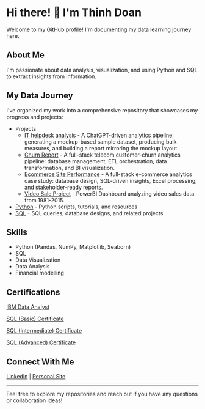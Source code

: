 # Hi there! 👋 I'm Thinh Doan

Welcome to my GitHub profile! I'm documenting my data learning journey here.

## About Me
I'm passionate about data analysis, visualization, and using Python and SQL to extract insights from information.

## My Data Journey
I've organized my work into a comprehensive repository that showcases my progress and projects:

- Projects 
  - [IT helpdesk analysis](data_learning_journey\Projects\IT_helpdesk\README.md) - A ChatGPT-driven analytics pipeline: generating a mockup-based sample dataset, producing bulk measures, and building a report mirroring the mockup layout.
  - [Churn Report](https://github.com/tdoan123/data-learning-journey/tree/main/Projects/Churn_Report) -  A full-stack telecom customer-churn analytics pipeline: database management, ETL orchestration, data transformation, and BI visualization.
  - [Ecommerce Site Performance](https://github.com/tdoan123/data-learning-journey/tree/main/Projects/Ecommerce_Performance_Report) -  A full-stack e-commerce analytics case study: database design, SQL-driven insights, Excel processing, and stakeholder-ready reports.
  - [Video Sale Project](https://github.com/tdoan123/data-learning-journey/tree/main/Projects/Video_Sale_Project) - PowerBI Dashboard analyzing video sales data from 1981-2015.
- [Python](https://github.com/tdoan123/data-learning-journey/tree/main/Python) - Python scripts, tutorials, and resources
- [SQL](https://github.com/tdoan123/data-learning-journey/tree/main/SQL) - SQL queries, database designs, and related projects
  
## Skills 
- Python (Pandas, NumPy, Matplotlib, Seaborn)
- SQL
- Data Visualization
- Data Analysis
- Financial modelling

## Certifications
[IBM Data Analyst](https://www.coursera.org/account/accomplishments/professional-cert/0YRKNETZ2VUZ?utm_source=link&utm_medium=certificate&utm_content=cert_image&utm_campaign=sharing_cta&utm_product=prof)                              

[SQL (Basic) Certificate](https://www.hackerrank.com/certificates/iframe/cb95fb468250)

[SQL (Intermediate) Certificate](https://www.hackerrank.com/certificates/iframe/f917d3903dda)

[SQL (Advanced) Certificate](https://www.hackerrank.com/certificates/iframe/abbcdc99692e)

## Connect With Me
[LinkedIn](https://www.linkedin.com/in/thinhqd) |  [Personal Site](http://www.doantq.com)

---

Feel free to explore my repositories and reach out if you have any questions or collaboration ideas!
